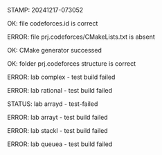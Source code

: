 STAMP: 20241217-073052
OK: file codeforces.id is correct
ERROR: file prj.codeforces/CMakeLists.txt is absent
OK: CMake generator successed
OK: folder prj.codeforces structure is correct
ERROR: lab complex - test build failed
ERROR: lab rational - test build failed
STATUS: lab arrayd - test-failed
ERROR: lab arrayt - test build failed
ERROR: lab stackl - test build failed
ERROR: lab queuea - test build failed
